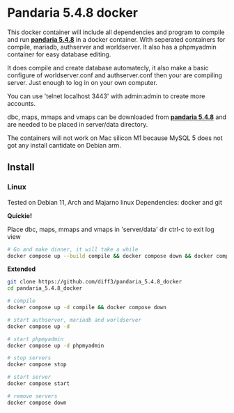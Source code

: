 # Pandaria 5.4.8 docker



This docker container will include all dependencies and program to compile and run **[pandaria 5.4.8](https://github.com/alexkulya/pandaria_5.4.8)** in a docker container. With seperated containers for compile, mariadb, authserver and worldserver. It also has a phpmyadmin container for easy database editing.



It does compile and create database automatecly, it also make a basic configure of worldserver.conf and authserver.conf then your are compiling server. Just enough to log in on your own computer. 



You can use 'telnet localhost 3443' with admin:admin to create more accounts. 



dbc, maps, mmaps and vmaps can be downloaded from **[pandaria 5.4.8](https://github.com/alexkulya/pandaria_5.4.8)** and are needed to be placed in server/data directory.



The containers will not work on Mac silicon M1 because MySQL 5 does not got any install cantidate on Debian arm. 



## Install  



### Linux

Tested on Debian 11, Arch and Majarno linux
Dependencies: docker and git



**Quickie!**

Place dbc, maps, mmaps and vmaps in 'server/data' dir
ctrl-c to exit log view

```bash
# Go and make dinner, it will take a while
docker compose up --build compile && docker compose down && docker compose up -d && docker compose logs -f
```



**Extended**


```bash
git clone https://github.com/diff3/pandaria_5.4.8_docker
cd pandaria_5.4.8_docker

# compile
docker compose up -d compile && docker compose down

# start authserver, mariadb and worldserver
docker compose up -d

# start phpmyadmin
docker compose up -d phpmyadmin

# stop servers
docker compose stop

# start server
docker compose start

# remove servers
docker compose down
```

